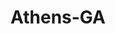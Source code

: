 ---
title: Athens-GA
slug: athens-ga
f_state:
- cms/state/georgia.md
f_locations:
- cms/payday-loan/advance-america-1620.md
- cms/payday-loan/athens-check-exchange-limited-4868.md
- cms/payday-loan/athens-check-exchange-ltd-4869.md
- cms/payday-loan/authorized-merchant-services-4935.md
- cms/payday-loan/check-into-cash-11725.md
- cms/payday-loan/check-into-cash-11740.md
- cms/payday-loan/classic-cash-inc-15070.md
- cms/payday-loan/classic-cash-inc-15071.md
- cms/payday-loan/classic-cash-inc-15072.md
- cms/payday-loan/classic-cash-inc-15073.md
- cms/payday-loan/js-variety-19894.md
- cms/payday-loan/mr-payroll-22178.md
- cms/payday-loan/mr-payroll-22184.md
updated-on: '2024-05-30T13:41:28.615Z'
created-on: '2024-05-30T13:41:28.615Z'
published-on: '2024-05-30T13:54:32.469Z'
f_city: Athens
layout: '[city].html'
tags: city
---